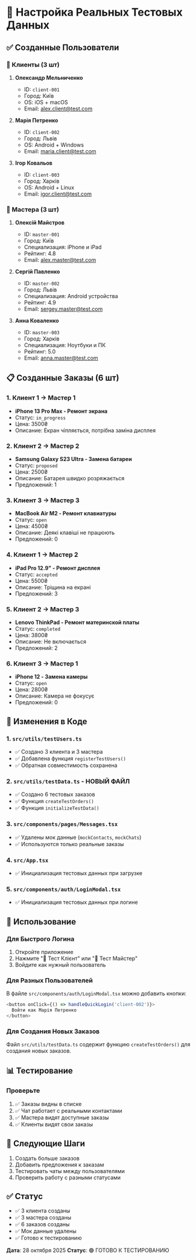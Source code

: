 # 🎯 Настройка Реальных Тестовых Данных

## ✅ Созданные Пользователи

### 👥 Клиенты (3 шт)
1. **Олександр Мельниченко**
   - ID: `client-001`
   - Город: Київ
   - OS: iOS + macOS
   - Email: alex.client@test.com

2. **Марія Петренко**
   - ID: `client-002`
   - Город: Львів
   - OS: Android + Windows
   - Email: maria.client@test.com

3. **Ігор Ковальов**
   - ID: `client-003`
   - Город: Харків
   - OS: Android + Linux
   - Email: igor.client@test.com

### 🔧 Мастера (3 шт)
1. **Олексій Майстров**
   - ID: `master-001`
   - Город: Київ
   - Специализация: iPhone и iPad
   - Рейтинг: 4.8
   - Email: alex.master@test.com

2. **Сергій Павленко**
   - ID: `master-002`
   - Город: Львів
   - Специализация: Android устройства
   - Рейтинг: 4.9
   - Email: sergey.master@test.com

3. **Анна Коваленко**
   - ID: `master-003`
   - Город: Харків
   - Специализация: Ноутбуки и ПК
   - Рейтинг: 5.0
   - Email: anna.master@test.com

## 📋 Созданные Заказы (6 шт)

### 1. Клиент 1 → Мастер 1
- **iPhone 13 Pro Max - Ремонт экрана**
- Статус: `in_progress`
- Цена: 3500₴
- Описание: Екран чіпляється, потрібна заміна дисплея

### 2. Клиент 2 → Мастер 2
- **Samsung Galaxy S23 Ultra - Замена батареи**
- Статус: `proposed`
- Цена: 2500₴
- Описание: Батарея швидко розряжається
- Предложений: 1

### 3. Клиент 3 → Мастер 3
- **MacBook Air M2 - Ремонт клавиатуры**
- Статус: `open`
- Цена: 4500₴
- Описание: Деякі клавіші не працюють
- Предложений: 0

### 4. Клиент 1 → Мастер 2
- **iPad Pro 12.9" - Ремонт дисплея**
- Статус: `accepted`
- Цена: 5500₴
- Описание: Тріщина на екрані
- Предложений: 3

### 5. Клиент 2 → Мастер 3
- **Lenovo ThinkPad - Ремонт материнской платы**
- Статус: `completed`
- Цена: 3800₴
- Описание: Не включається
- Предложений: 2

### 6. Клиент 3 → Мастер 1
- **iPhone 12 - Замена камеры**
- Статус: `open`
- Цена: 2800₴
- Описание: Камера не фокусує
- Предложений: 0

## 🔧 Изменения в Коде

### 1. `src/utils/testUsers.ts`
- ✅ Создано 3 клиента и 3 мастера
- ✅ Добавлена функция `registerTestUsers()`
- ✅ Обратная совместимость сохранена

### 2. `src/utils/testData.ts` - НОВЫЙ ФАЙЛ
- ✅ Создано 6 тестовых заказов
- ✅ Функция `createTestOrders()`
- ✅ Функция `initializeTestData()`

### 3. `src/components/pages/Messages.tsx`
- ✅ Удалены мок данные (`mockContacts`, `mockChats`)
- ✅ Используются только реальные заказы

### 4. `src/App.tsx`
- ✅ Инициализация тестовых данных при загрузке

### 5. `src/components/auth/LoginModal.tsx`
- ✅ Инициализация тестовых данных при логине

## 🚀 Использование

### Для Быстрого Логина
1. Откройте приложение
2. Нажмите "🔵 Тест Клієнт" или "🔧 Тест Майстер"
3. Войдите как нужный пользователь

### Для Разных Пользователей
В файле `src/components/auth/LoginModal.tsx` можно добавить кнопки:
```typescript
<button onClick={() => handleQuickLogin('client-002')}>
  Войти как Марія Петренко
</button>
```

### Для Создания Новых Заказов
Файл `src/utils/testData.ts` содержит функцию `createTestOrders()` для создания новых заказов.

## 📊 Тестирование

### Проверьте
1. ✅ Заказы видны в списке
2. ✅ Чат работает с реальными контактами
3. ✅ Мастера видят доступные заказы
4. ✅ Клиенты видят свои заказы

## 🎯 Следующие Шаги

1. Создать больше заказов
2. Добавить предложения к заказам
3. Тестировать чаты между пользователями
4. Проверить работу с разными статусами

## ✅ Статус

- ✅ 3 клиента созданы
- ✅ 3 мастера созданы
- ✅ 6 заказов созданы
- ✅ Мок данные удалены
- ✅ Готово к тестированию

**Дата**: 28 октября 2025
**Статус**: 🟢 ГОТОВО К ТЕСТИРОВАНИЮ
